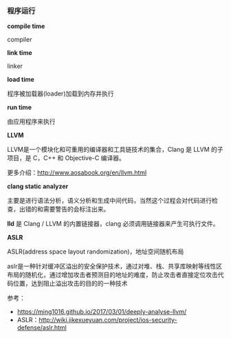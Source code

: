 ### 程序运行

**compile time**

compiler

**link time**

linker

**load time**

程序被加载器(loader)加载到内存并执行

**run time**

由应用程序来执行


**LLVM**

LLVM是一个模块化和可重用的编译器和工具链技术的集合，Clang 是 LLVM 的子项目，是 C，C++ 和 Objective-C 编译器。

更多介绍：http://www.aosabook.org/en/llvm.html

**clang static analyzer**

主要是进行语法分析，语义分析和生成中间代码，当然这个过程会对代码进行检查，出错的和需要警告的会标注出来。

**lld** 是 Clang / LLVM 的内置链接器，clang 必须调用链接器来产生可执行文件。


**ASLR**

ASLR(address space layout randomization)，地址空间随机布局

aslr是一种针对缓冲区溢出的安全保护技术，通过对堆、栈、共享库映射等线性区布局的随机化，通过增加攻击者预测目的地址的难度，防止攻击者直接定位攻击代码位置，达到阻止溢出攻击的目的的一种技术



参考：
- https://ming1016.github.io/2017/03/01/deeply-analyse-llvm/
- ASLR：http://wiki.jikexueyuan.com/project/ios-security-defense/aslr.html
